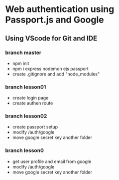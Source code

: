# Web authentication using Passport.js and Google
## Using VScode for Git and IDE

### branch master
* npm init
* npm i express nodemon ejs passport
* create .gitignore and add "node_modules"

### branch lesson01
* create login page
* create authen route

### branch lesson02
* create passport setup
* modify /auth/google
* move google secret key another folder

### branch lesson0
* get user profile and email from google
* modify /auth/google
* move google secret key another folder